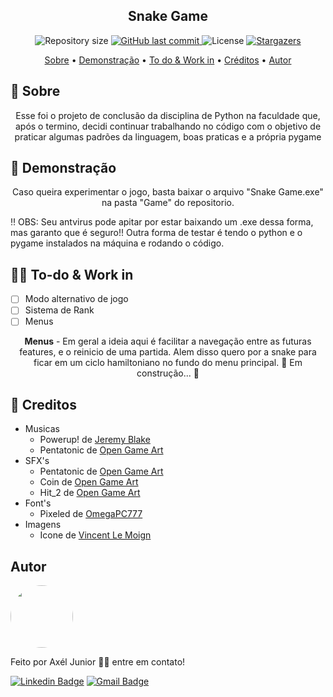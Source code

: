 <h2 align="center">Snake Game</h2>

<p align="center">

  <img alt="Repository size" src="https://img.shields.io/github/repo-size/axeljunior/Snake-game">
  
  <a href="https://github.com/axeljunior/Snake-game/commits/master">
    <img alt="GitHub last commit" src="https://img.shields.io/github/last-commit/axeljunior/Snake-game">
  </a>
    
   <img alt="License" src="https://img.shields.io/badge/license-MIT-brightgreen">
   
   <a href="https://github.com/axeljunior/Snake-game">
    <img alt="Stargazers" src="https://img.shields.io/github/stars/axeljunior/Snake-game?style=social">
  </a>
 
</p>

<p align="center">
 <a href="#Sobre">Sobre</a> •
 <a href="#Demonstrac-oes">Demonstração</a> • 
 <a href="#todo">To do & Work in</a> • 
 <a href="#creditos">Créditos</a> • 
 <a href="#autor">Autor</a>
</p>

<h2 id="Sobre">🔖 Sobre</h2>
<p align="center">Esse foi o projeto de conclusão da disciplina de Python na faculdade que, após o termino, decidi continuar trabalhando no código com o objetivo de praticar algumas padrões da linguagem, boas praticas e a própria pygame</p>

<h2 id="Demonstrac-oes">💼 Demonstração</h2>

<p align="center">Caso queira experimentar o jogo, basta baixar o arquivo "Snake Game.exe" na pasta "Game" do repositorio.</p>
<p> ‼️ OBS: Seu antvirus pode apitar por estar baixando um .exe dessa forma, mas garanto que é seguro!! Outra forma de testar é tendo o python e o pygame instalados na máquina e rodando o código.</p>

<h2 id="todo">👨‍💻 To-do & Work in</h2>

- [ ] Modo alternativo de jogo
- [ ] Sistema de Rank
- [ ] Menus 
<p align="center"> <b>Menus</b> - Em geral a ideia aqui é facilitar a navegação entre as futuras features, e o reinicio de uma partida. Alem disso quero por a snake para ficar em um ciclo hamiltoniano no fundo do menu principal. 🚧 Em construção... 🚧</p>

<h2 id="creditos">🤝 Creditos</h2>

<!--ts-->
   * Musicas
     * Powerup! de <a href="https://www.youtube.com/watch?v=mrgVpZhjOWk">Jeremy Blake</a>
     * Pentatonic de <a href="https://opengameart.org/content/8-bit-looping-pentatonic-music">Open Game Art</a>
   * SFX's
     * Pentatonic de <a href="https://opengameart.org/content/8-bit-looping-pentatonic-music">Open Game Art</a>
     * Coin de <a href="https://opengameart.org/content/plingy-coin">Open Game Art</a>
     * Hit_2 de <a href="https://opengameart.org/content/8-bit-sound-effects-library">Open Game Art</a>
   * Font's
     * Pixeled de <a href="https://www.dafont.com/pt/pixeled.font">OmegaPC777</a>
   * Imagens
     * Icone de <a href="https://icon-icons.com/users/5PD4hLKzPcodcgTEWk75F/icon-sets/">Vincent Le Moign</a>
<!--te-->
<h2 id="autor">Autor</h2>

<img style="border-radius: 50%;" src="https://avatars.githubusercontent.com/u/57641489?v=4" width="100px;" alt=""/>

Feito por Axél Junior 👋🏽 entre em contato!

[![Linkedin Badge](https://img.shields.io/badge/-Axel-júnior?style=flat-square&logo=Linkedin&logoColor=white&link=https://www.linkedin.com/in/axel-júnior/)](https://www.linkedin.com/in/axel-júnior/) 
[![Gmail Badge](https://img.shields.io/badge/-alexandre_junior@id.uff.br-c14438?style=flat-square&logo=Gmail&logoColor=white&link=mailto:alexandre_junior@id.uff.br)](mailto:alexandre_junior@id.uff.br)
